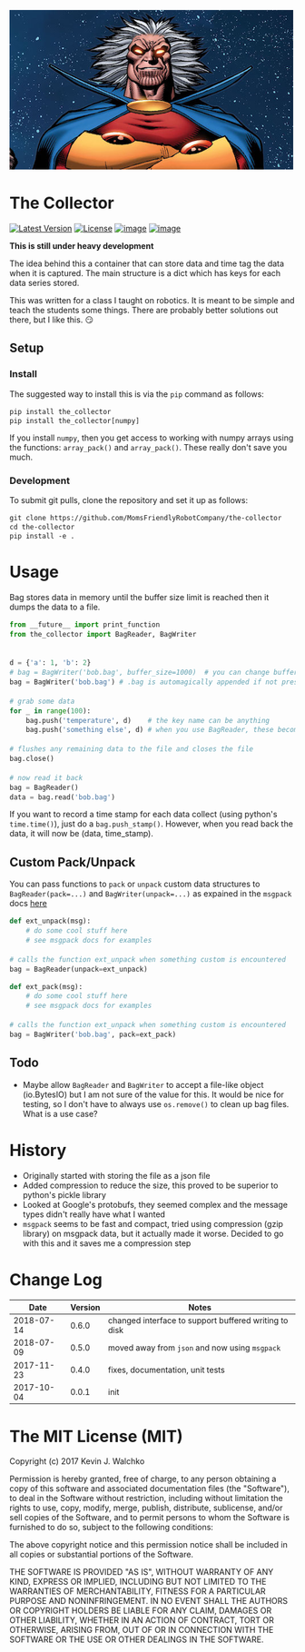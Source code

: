 [![image](https://raw.githubusercontent.com/MomsFriendlyRobotCompany/the-collector/master/pics/header.jpg)](https://github.com/MomsFriendlyRobotCompany/the-collector)

# The Collector

[![Latest Version](https://img.shields.io/pypi/v/the-collector.svg)](https://pypi.python.org/pypi/the-collector/)
[![License](https://img.shields.io/pypi/l/the-collector.svg)](https://pypi.python.org/pypi/the-collector/)
[![image](https://img.shields.io/pypi/pyversions/the-collector.svg)](https://pypi.python.org/pypi/the-collector)
[![image](https://img.shields.io/pypi/format/the-collector.svg)](https://pypi.python.org/pypi/the-collector)

**This is still under heavy development**

The idea behind this a container that can store data and time tag the
data when it is captured. The main structure is a dict which has keys
for each data series stored.

This was written for a class I taught on robotics. It is meant to be simple and
teach the students some things. There are probably better solutions out there,
but I like this. :smirk:

## Setup

### Install

The suggested way to install this is via the `pip` command as follows:

    pip install the_collector
    pip install the_collector[numpy]

If you install `numpy`, then you get access to working with numpy arrays
using the functions: `array_pack()` and `array_pack()`. These really don't
save you much.

### Development

To submit git pulls, clone the repository and set it up as follows:

    git clone https://github.com/MomsFriendlyRobotCompany/the-collector
    cd the-collector
    pip install -e .

# Usage

Bag stores data in memory until the buffer size limit is reached then it dumps
the data to a file.

```python
from __future__ import print_function
from the_collector import BagReader, BagWriter


d = {'a': 1, 'b': 2}
# bag = BagWriter('bob.bag', buffer_size=1000)  # you can change buffer size
bag = BagWriter('bob.bag') # .bag is automagically appended if not present

# grab some data
for _ in range(100):
    bag.push('temperature', d)    # the key name can be anything
    bag.push('something else', d) # when you use BagReader, these become dict keys

# flushes any remaining data to the file and closes the file
bag.close()

# now read it back
bag = BagReader()
data = bag.read('bob.bag')
```

If you want to record a time stamp for each data collect (using python's
  `time.time()`), just do a `bag.push_stamp()`. However, when you read back
  the data, it will now be (data, time_stamp).

## Custom Pack/Unpack

You can pass functions to `pack` or `unpack` custom data structures to
`BagReader(pack=...)` and `BagWriter(unpack=...)` as expained in the `msgpack`
docs [here](https://github.com/msgpack/msgpack-python#packingunpacking-of-custom-data-type)

```python
def ext_unpack(msg):
    # do some cool stuff here
    # see msgpack docs for examples

# calls the function ext_unpack when something custom is encountered
bag = BagReader(unpack=ext_unpack)
```

```python
def ext_pack(msg):
    # do some cool stuff here
    # see msgpack docs for examples

# calls the function ext_unpack when something custom is encountered
bag = BagWriter('bob.bag', pack=ext_pack)
```

## Todo

- Maybe allow `BagReader` and `BagWriter` to accept a file-like object (io.BytesIO)
  but I am not sure of the value for this. It would be nice for testing, so I
  don't have to always use `os.remove()` to clean up bag files. What is a use
  case?

# History

- Originally started with storing the file as a json file
- Added compression to reduce the size, this proved to be superior to python's
  pickle library
- Looked at Google's protobufs, they seemed complex and the message types didn't
  really have what I wanted
- `msgpack` seems to be fast and compact, tried using compression (gzip library)
  on msgpack data, but it actually made it worse. Decided to go with this and
  it saves me a compression step

# Change Log

| Date | Version | Notes |
------------|--------|----------------------------------
2018-07-14  | 0.6.0  |  changed interface to support buffered writing to disk
2018-07-09  | 0.5.0  |  moved away from `json` and now using `msgpack`
2017-11-23  | 0.4.0  |  fixes, documentation, unit tests
2017-10-04  | 0.0.1  |  init

# The MIT License (MIT)

Copyright (c) 2017 Kevin J. Walchko

Permission is hereby granted, free of charge, to any person obtaining a
copy of this software and associated documentation files (the
"Software"), to deal in the Software without restriction, including
without limitation the rights to use, copy, modify, merge, publish,
distribute, sublicense, and/or sell copies of the Software, and to
permit persons to whom the Software is furnished to do so, subject to
the following conditions:

The above copyright notice and this permission notice shall be included
in all copies or substantial portions of the Software.

THE SOFTWARE IS PROVIDED "AS IS", WITHOUT WARRANTY OF ANY KIND,
EXPRESS OR IMPLIED, INCLUDING BUT NOT LIMITED TO THE WARRANTIES OF
MERCHANTABILITY, FITNESS FOR A PARTICULAR PURPOSE AND NONINFRINGEMENT.
IN NO EVENT SHALL THE AUTHORS OR COPYRIGHT HOLDERS BE LIABLE FOR ANY
CLAIM, DAMAGES OR OTHER LIABILITY, WHETHER IN AN ACTION OF CONTRACT,
TORT OR OTHERWISE, ARISING FROM, OUT OF OR IN CONNECTION WITH THE
SOFTWARE OR THE USE OR OTHER DEALINGS IN THE SOFTWARE.
